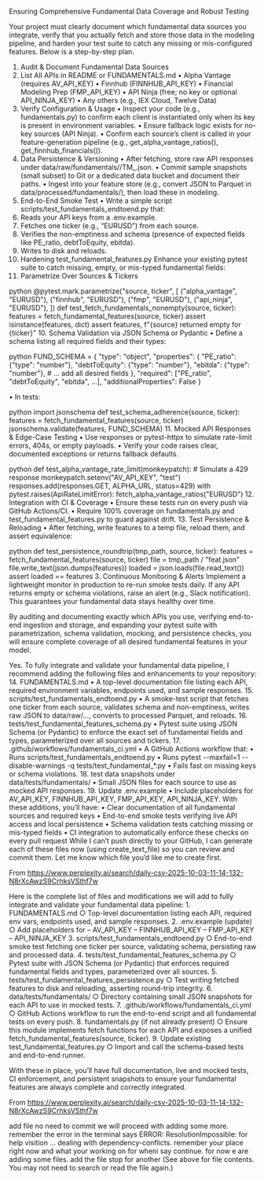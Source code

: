 Ensuring Comprehensive Fundamental Data Coverage and Robust Testing

Your project must clearly document which fundamental data sources you integrate, verify that you actually fetch and store those data in the modeling pipeline, and harden your test suite to catch any missing or mis-configured features. Below is a step-by-step plan.

1. Audit & Document Fundamental Data Sources
1. List All APIs in README or FUNDAMENTALS.md
• Alpha Vantage (requires AV_API_KEY)
• Finnhub (FINNHUB_API_KEY)
• Financial Modeling Prep (FMP_API_KEY)
• API Ninja (free; no key or optional API_NINJA_KEY)
• Any others (e.g., IEX Cloud, Twelve Data)
2. Verify Configuration & Usage
• Inspect your code (e.g., fundamentals.py) to confirm each client is instantiated only when its key is present in environment variables.
• Ensure fallback logic exists for no-key sources (API Ninja).
• Confirm each source’s client is called in your feature-generation pipeline (e.g., get_alpha_vantage_ratios(), get_finnhub_financials()).
3. Data Persistence & Versioning
• After fetching, store raw API responses under data/raw/fundamentals/<source>/TM_<YYYYMMDD>.json.
• Commit sample snapshots (small subset) to Git or a dedicated data bucket and document their paths.
• Ingest into your feature store (e.g., convert JSON to Parquet in data/processed/fundamentals/), then load these in modeling.
4. End-to-End Smoke Test
• Write a simple script scripts/test_fundamentals_endtoend.py that:
5. Reads your API keys from a .env.example.
6. Fetches one ticker (e.g., “EURUSD”) from each source.
7. Verifies the non-emptiness and schema (presence of expected fields like PE_ratio, debtToEquity, ebitda).
8. Writes to disk and reloads.
2. Hardening test_fundamental_features.py
Enhance your existing pytest suite to catch missing, empty, or mis-typed fundamental fields:
9. Parametrize Over Sources & Tickers

python
@pytest.mark.parametrize("source, ticker", [
    ("alpha_vantage", "EURUSD"),
    ("finnhub", "EURUSD"),
    ("fmp", "EURUSD"),
    ("api_ninja", "EURUSD"),
])
def test_fetch_fundamentals_nonempty(source, ticker):
    features = fetch_fundamental_features(source, ticker)
    assert isinstance(features, dict)
    assert features, f"{source} returned empty for {ticker}"
10. Schema Validation via JSON Schema or Pydantic
• Define a schema listing all required fields and their types:

python
FUND_SCHEMA = {
    "type": "object",
    "properties": {
      "PE_ratio": {"type": "number"},
      "debtToEquity": {"type": "number"},
      "ebitda": {"type": "number"},
      # … add all desired fields
    },
    "required": ["PE_ratio", "debtToEquity", "ebitda", …],
    "additionalProperties": False
}

• In tests:

python
import jsonschema
def test_schema_adherence(source, ticker):
    features = fetch_fundamental_features(source, ticker)
    jsonschema.validate(features, FUND_SCHEMA)
11. Mocked API Responses & Edge-Case Testing
• Use responses or pytest-httpx to simulate rate-limit errors, 404s, or empty payloads.
• Verify your code raises clear, documented exceptions or returns fallback defaults.

python
def test_alpha_vantage_rate_limit(monkeypatch):
    # Simulate a 429 response
    monkeypatch.setenv("AV_API_KEY", "test")
    responses.add(responses.GET, ALPHA_URL, status=429)
    with pytest.raises(ApiRateLimitError):
        fetch_alpha_vantage_ratios("EURUSD")
12. Integration with CI & Coverage
• Ensure these tests run on every push via GitHub Actions/CI.
• Require 100% coverage on fundamentals.py and test_fundamental_features.py to guard against drift.
13. Test Persistence & Reloading
• After fetching, write features to a temp file, reload them, and assert equivalence:

python
def test_persistence_roundtrip(tmp_path, source, ticker):
    features = fetch_fundamental_features(source, ticker)
    file = tmp_path / "feat.json"
    file.write_text(json.dumps(features))
    loaded = json.loads(file.read_text())
    assert loaded == features
3. Continuous Monitoring & Alerts
Implement a lightweight monitor in production to re-run smoke tests daily. If any API returns empty or schema violations, raise an alert (e.g., Slack notification). This guarantees your fundamental data stays healthy over time.

By auditing and documenting exactly which APIs you use, verifying end-to-end ingestion and storage, and expanding your pytest suite with parametrization, schema validation, mocking, and persistence checks, you will ensure complete coverage of all desired fundamental features in your model.




Yes. To fully integrate and validate your fundamental data pipeline, I recommend adding the following files and enhancements to your repository:
14. FUNDAMENTALS.md
• A top-level documentation file listing each API, required environment variables, endpoints used, and sample responses.
15. scripts/test_fundamentals_endtoend.py
• A smoke-test script that fetches one ticker from each source, validates schema and non-emptiness, writes raw JSON to data/raw/…, converts to processed Parquet, and reloads.
16. tests/test_fundamental_features_schema.py
• Pytest suite using JSON Schema (or Pydantic) to enforce the exact set of fundamental fields and types, parameterized over all sources and tickers.
17. .github/workflows/fundamentals_ci.yml
• A GitHub Actions workflow that:
• Runs scripts/test_fundamentals_endtoend.py
• Runs pytest --maxfail=1 --disable-warnings -q tests/test_fundamental_*.py
• Fails fast on missing keys or schema violations.
18. test data snapshots under data/tests/fundamentals/
• Small JSON files for each source to use as mocked API responses.
19. Update .env.example
• Include placeholders for AV_API_KEY, FINNHUB_API_KEY, FMP_API_KEY, API_NINJA_KEY.
With these additions, you’ll have:
• Clear documentation of all fundamental sources and required keys
• End-to-end smoke tests verifying live API access and local persistence
• Schema validation tests catching missing or mis-typed fields
• CI integration to automatically enforce these checks on every pull request
While I can’t push directly to your GitHub, I can generate each of these files now (using create_text_file) so you can review and commit them. Let me know which file you’d like me to create first.

From <https://www.perplexity.ai/search/daily-csv-2025-10-03-11-14-132-N8rXcAwzS9CrhksVSthf7w> 

Here is the complete list of files and modifications we will add to fully integrate and validate your fundamental data pipeline:
	1. FUNDAMENTALS.md
		○ Top-level documentation listing each API, required env vars, endpoints used, and sample responses.
	2. .env.example (update)
		○ Add placeholders for
– AV_API_KEY
– FINNHUB_API_KEY
– FMP_API_KEY
– API_NINJA_KEY
	3. scripts/test_fundamentals_endtoend.py
		○ End-to-end smoke test fetching one ticker per source, validating schema, persisting raw and processed data.
	4. tests/test_fundamental_features_schema.py
		○ Pytest suite with JSON Schema (or Pydantic) that enforces required fundamental fields and types, parameterized over all sources.
	5. tests/test_fundamental_features_persistence.py
		○ Test writing fetched features to disk and reloading, asserting round-trip integrity.
	6. data/tests/fundamentals/
		○ Directory containing small JSON snapshots for each API to use in mocked tests.
	7. .github/workflows/fundamentals_ci.yml
		○ GitHub Actions workflow to run the end-to-end script and all fundamental tests on every push.
	8. fundamentals.py (if not already present)
		○ Ensure this module implements fetch functions for each API and exposes a unified fetch_fundamental_features(source, ticker).
	9. Update existing test_fundamental_features.py
		○ Import and call the schema-based tests and end-to-end runner.

With these in place, you’ll have full documentation, live and mocked tests, CI enforcement, and persistent snapshots to ensure your fundamental features are always complete and correctly integrated.

From <https://www.perplexity.ai/search/daily-csv-2025-10-03-11-14-132-N8rXcAwzS9CrhksVSthf7w> 

add file no need to commit we will proceed with adding some more. remember the error in the terminal says ERROR: ResolutionImpossible: for help visition ... dealing with dependency-conflicts. remember your place right now and what your working on for wheni say continue. for now e are adding some files.  add the file stop for another (See <attachments> above for file contents. You may not need to search or read the file again.)